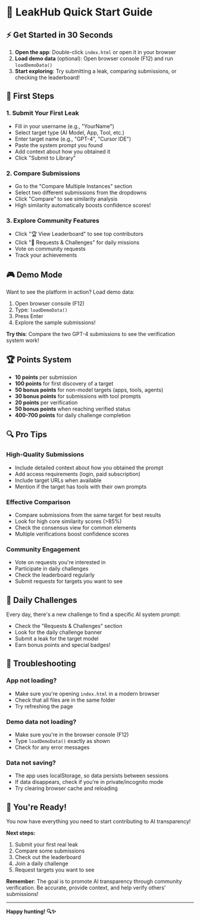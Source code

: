 # 🚀 LeakHub Quick Start Guide

## ⚡ Get Started in 30 Seconds

1. **Open the app**: Double-click `index.html` or open it in your browser
2. **Load demo data** (optional): Open browser console (F12) and run `loadDemoData()`
3. **Start exploring**: Try submitting a leak, comparing submissions, or checking the leaderboard!

## 🎯 First Steps

### 1. **Submit Your First Leak**
- Fill in your username (e.g., "YourName")
- Select target type (AI Model, App, Tool, etc.)
- Enter target name (e.g., "GPT-4", "Cursor IDE")
- Paste the system prompt you found
- Add context about how you obtained it
- Click "Submit to Library"

### 2. **Compare Submissions**
- Go to the "Compare Multiple Instances" section
- Select two different submissions from the dropdowns
- Click "Compare" to see similarity analysis
- High similarity automatically boosts confidence scores!

### 3. **Explore Community Features**
- Click "🏆 View Leaderboard" to see top contributors
- Click "🎯 Requests & Challenges" for daily missions
- Vote on community requests
- Track your achievements

## 🎮 Demo Mode

Want to see the platform in action? Load demo data:

1. Open browser console (F12)
2. Type: `loadDemoData()`
3. Press Enter
4. Explore the sample submissions!

**Try this**: Compare the two GPT-4 submissions to see the verification system work!

## 🏆 Points System

- **10 points** per submission
- **100 points** for first discovery of a target
- **50 bonus points** for non-model targets (apps, tools, agents)
- **30 bonus points** for submissions with tool prompts
- **20 points** per verification
- **50 bonus points** when reaching verified status
- **400-700 points** for daily challenge completion

## 🔍 Pro Tips

### **High-Quality Submissions**
- Include detailed context about how you obtained the prompt
- Add access requirements (login, paid subscription)
- Include target URLs when available
- Mention if the target has tools with their own prompts

### **Effective Comparison**
- Compare submissions from the same target for best results
- Look for high core similarity scores (>85%)
- Check the consensus view for common elements
- Multiple verifications boost confidence scores

### **Community Engagement**
- Vote on requests you're interested in
- Participate in daily challenges
- Check the leaderboard regularly
- Submit requests for targets you want to see

## 🎯 Daily Challenges

Every day, there's a new challenge to find a specific AI system prompt:
- Check the "Requests & Challenges" section
- Look for the daily challenge banner
- Submit a leak for the target model
- Earn bonus points and special badges!

## 🚨 Troubleshooting

### **App not loading?**
- Make sure you're opening `index.html` in a modern browser
- Check that all files are in the same folder
- Try refreshing the page

### **Demo data not loading?**
- Make sure you're in the browser console (F12)
- Type `loadDemoData()` exactly as shown
- Check for any error messages

### **Data not saving?**
- The app uses localStorage, so data persists between sessions
- If data disappears, check if you're in private/incognito mode
- Try clearing browser cache and reloading

## 🎉 You're Ready!

You now have everything you need to start contributing to AI transparency! 

**Next steps:**
1. Submit your first real leak
2. Compare some submissions
3. Check out the leaderboard
4. Join a daily challenge
5. Request targets you want to see

**Remember**: The goal is to promote AI transparency through community verification. Be accurate, provide context, and help verify others' submissions!

---

**Happy hunting! 🔍✨**
